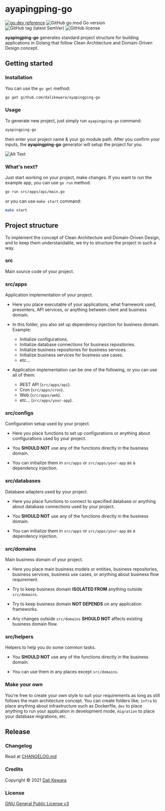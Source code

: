 # ayapingping-go

[![go.dev reference](https://img.shields.io/badge/go.dev-reference-007d9c?logo=go&logoColor=white&style=flat-square)](https://pkg.go.dev/github.com/dalikewara/ayapingping-go)
![GitHub go.mod Go version](https://img.shields.io/github/go-mod/go-version/dalikewara/ayapingping-go)
![GitHub tag (latest SemVer)](https://img.shields.io/github/v/tag/dalikewara/ayapingping-go)
![GitHub license](https://img.shields.io/github/license/dalikewara/ayapingping-go)

**ayapingping-go** generates standard project structure for building
applications in Golang that follow Clean Architecture and Domain-Driven Design concept.

## Getting started

### Installation

You can use the `go get` method:

```bash
go get github.com/dalikewara/ayapingping-go
```

### Usage

To generate new project, just simply run `ayapingping-go` command:

```bash
ayapingping-go
```

then enter your project name & your go module path. After you confirm your inputs,
the **ayapingping-go** generator will setup the project for you.

![Alt Text](https://lh3.googleusercontent.com/pw/AM-JKLXHIY-P9tKx2cI0sgdLTxzvK5ErAwkToS-3to790cY4UDg2yullDtehGV2LEtYEDU-a1-xa9t_0vjTJJVri45aDNXN7BLxx-eAxOflZltzzrwF2bILJ9bHQWsCnXtCNDC8tMWZMk4tPtDP1iu9OYmD4=w600-h372-no)

### What's next?

Just start working on your project, make changes. If you want to run the example app,
you can use `go run` method:

```bash
go run src/apps/api/main.go
```

or you can use `make start` command:

```bash
make start
```


## Project structure

To implement the concept of Clean Architecture and Domain-Driven Design, and to keep them understandable,
we try to structure the project in such a way.

### src

Main source code of your project.

### src/apps

Application implementation of your project.

- Here you place executable of your applications, what framework used, presenters,
API services, or anything between client and business domain.
  
- In this folder, you also set up dependency injection
for business domain. Example:
    - Initialize configurations.
    - Initialize database connections for business repositories.
    - Initialize business repositories for business services.
    - Initialize business services for business use cases.
    - etc...
    
- Application implementation can be one of the following, or you can use all of them:
    - REST API (`src/apps/api`).
    - Cron (`src/apps/cron`).
    - Web (`src/apps/web`).
    - etc... (`src/apps/your-app`).

### src/configs

Configuration setup used by your project.

- Here you place functions to set up configurations or anything about configurations used by your project.
  
- You **SHOULD NOT** use any of the functions directly in the business domain.

- You can initialize them in `src/apps` or `src/apps/your-app` as 
a dependency injection.

### src/databases

Database adapters used by your project.

- Here you place functions to connect to specified database or anything about database connections
used by your project.

- You **SHOULD NOT** use any of the functions directly in the business domain.

- You can initialize them in `src/apps` or `src/apps/your-app` as
  a dependency injection.

### src/domains

Main business domain of your project.

- Here you place main business models or entities, business repositories,
  business services, business use cases, or anything about business flow requirement.
  
- Try to keep business domain **ISOLATED FROM** anything outside `src/domains`.

- Try to keep business domain **NOT DEPENDS** on any application frameworks.

- Any changes outside `src/domains` **SHOULD NOT** affects existing business domain flow.

### src/helpers

Helpers to help you do some common tasks.

- You **SHOULD NOT** use any of the functions directly in the business domain.

- You can use them in any places except `src/domains`.

### Make your own

You're free to create your own style to suit your requirements as long as
still follows the main architecture concept. You can create folders like; `infra` to place
anything about infrastructure such as Dockerfile, `dev` to place anything to run your
application in development mode, `migration` to place your database migrations, etc.

## Release

### Changelog

Read at [CHANGELOG.md](https://github.com/dalikewara/ayapingping-go/blob/master/CHANGELOG.md)

### Credits

Copyright &copy; 2021 [Dali Kewara](https://www.dalikewara.com)

### License

[GNU General Public License v3](https://github.com/dalikewara/ayapingping-go/blob/master/LICENSE)